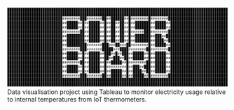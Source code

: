 ![PowerBoard Header Image](media/powerboard_header.svg)
Data visualisation project using Tableau to monitor electricity usage relative to internal temperatures from IoT thermometers.
